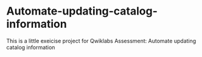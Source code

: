 # Automate-updating-catalog-information
This is a little exeicise project for Qwiklabs Assessment: Automate updating catalog information
